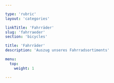```yaml
---

type: 'rubric'
layout: 'categories'

linkTitle: 'Fahrräder'
slug: 'fahrraeder'
section: 'bicycles'

title: 'Fahrräder'
description: 'Auszug unseres Fahrradsortiments'

menu:
  top:
    weight: 1

---
```

